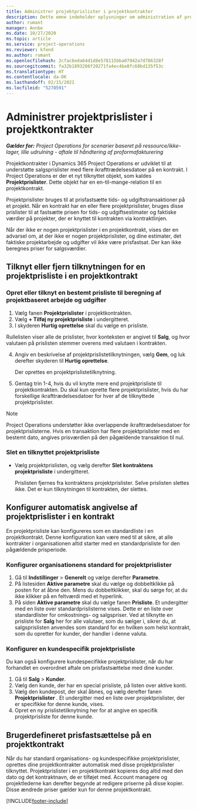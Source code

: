 ```yaml
---
title: Administrer projektprislister i projektkontrakter
description: Dette emne indeholder oplysninger om administration af projektprislister i projektkontrakter.
author: rumant
manager: Annbe
ms.date: 10/27/2020
ms.topic: article
ms.service: project-operations
ms.reviewer: kfend
ms.author: rumant
ms.openlocfilehash: 2cfac6eda64d1d8e578115bba07942a7d786328f
ms.sourcegitcommit: fa32b1893286f20271fa4ec4be8fc68bd135f53c
ms.translationtype: HT
ms.contentlocale: da-DK
ms.lasthandoff: 02/15/2021
ms.locfileid: "5278591"
---
```

# <a name="manage-project-price-lists-on-project-contracts"></a>Administrer projektprislister i projektkontrakter

_**Gælder for:** Project Operations for scenarier baseret på ressource/ikke-lager, lille udrulning - aftale til håndtering af proformafakturering_

Projektkontrakter i Dynamics 365 Project Operations er udviklet til at understøtte salgsprislister med flere ikrafttrædelsesdatoer på en kontrakt. I Project Operations er der et nyt tilknyttet objekt, som kaldes **Projektprislister**. Dette objekt har en en-til-mange-relation til en projektkontrakt.

Projektprislister bruges til at prisfastsætte tids- og udgiftstransaktioner på et projekt. Når en kontrakt har en eller flere projektprislister, bruges disse prislister til at fastsætte prisen for tids- og udgiftsestimater og faktiske værdier på projekter, der er knyttet til kontrakten via kontraktlinjen.

Når der ikke er nogen projektprislister i en projektkontrakt, vises der en advarsel om, at der ikke er nogen projektprislister, og dine estimater, det faktiske projektarbejde og udgifter vil ikke være prisfastsat. Der kan ikke beregnes priser for salgsværdier.

## <a name="associate-or-unassociate-a-project-price-list-on-a-project-contract"></a>Tilknyt eller fjern tilknytningen for en projektprisliste i en projektkontrakt

### <a name="create-or-associate-a-specific-price-list-for-estimating-project-based-work-and-expenses"></a>Opret eller tilknyt en bestemt prisliste til beregning af projektbaseret arbejde og udgifter

1. Vælg fanen **Projektprislister** i projektkontrakten.
2. Vælg **+ Tilføj ny projektprisliste** i undergitteret.
3. I skyderen **Hurtig oprettelse** skal du vælge en prisliste. 

  Rullelisten viser alle de prislister, hvor konteksten er angivet til **Salg**, og hvor valutaen på prislisten stemmer overens med valutaen i kontrakten.
  
4. Angiv en beskrivelse af projektprislistetilknytningen, vælg **Gem**, og luk derefter skyderen til **Hurtig oprettelse**.

   Der oprettes en projektprislistetilknytning.
   
5. Gentag trin 1-4, hvis du vil knytte mere end projektprisliste til projektkontrakten. Du skal kun oprette flere projektprislister, hvis du har forskellige ikrafttrædelsesdatoer for hver af de tilknyttede projektprislister.

> [!NOTE]
> Project Operations understøtter ikke overlappende ikrafttrædelsesdatoer for projektprislisterne. Hvis en transaktion har flere projektprislister med en bestemt dato, angives prisværdien på den pågældende transaktion til nul.

### <a name="remove-a-project-price-list-association"></a>Slet en tilknyttet projektprisliste

- Vælg projektprislisten, og vælg derefter **Slet kontraktens projektprisliste** i undergitteret. 

  Prislisten fjernes fra kontraktens projektprislister. Selve prislisten slettes ikke. Det er kun tilknytningen til kontrakten, der slettes.

## <a name="set-up-automatic-defaulting-of-project-price-lists-on-a-contract"></a>Konfigurer automatisk angivelse af projektprislister i en kontrakt

En projektprisliste kan konfigureres som en standardliste i en projektkontrakt. Denne konfiguration kan være med til at sikre, at alle kontrakter i organisationen altid starter med en standardprisliste for den pågældende prisperiode.

### <a name="set-up-the-organizational-default-for-project-price-lists"></a>Konfigurer organisationens standard for projektprislister

1. Gå til **Indstillinger** > **Generelt** og vælge derefter **Parametre**.
2. På listesiden **Aktive parametre** skal du vælge og dobbeltklikke på posten for at åbne den. Mens du dobbeltklikker, skal du sørge for, at du ikke klikker på en feltværdi med et hyperlink. 
3. På siden **Aktive parametre** skal du vælge fanen **Prisliste**. Et undergitter med en liste over standardprislisterne vises. Dette er en liste over standardlister for omkostnings- og salgspriser. Ved at tilknytte en prisliste for **Salg** her for alle valutaer, som du sælger i, sikrer du, at salgsprislisten anvendes som standard for en hvilken som helst kontrakt, som du opretter for kunder, der handler i denne valuta.

### <a name="set-up-a-customer-specific-project-price-list"></a>Konfigurer en kundespecifik projektprisliste

Du kan også konfigurere kundespecifikke projektprislister, når du har forhandlet en overordnet aftale om prisfastsættelse med dine kunder.

1. Gå til **Salg** > **Kunder**.
2. Vælg den kunde, der har en special prisliste, på listen over aktive konti.
3. Vælg den kundepost, der skal åbnes, og vælg derefter fanen **Projektprislister** . Et undergitter med en liste over projektprislister, der er specifikke for denne kunde, vises. 
4. Opret en ny prislistetilknytning her for at angive en specifik projektprisliste for denne kunde.

## <a name="custom-pricing-on-a-project-contract"></a>Brugerdefineret prisfastsættelse på en projektkontrakt

Når du har standard organisations- og kundespecifikke projektprislister, oprettes dine projektkontrakter automatisk med disse projektprislister tilknyttet. Projektprislister i en projektkontrakt kopieres dog altid med den dato og det kontraktnavn, de er tilføjet med. Account managere og projektlederne kan derefter begynde at redigere priserne på disse kopier. Disse ændrede priser gælder kun for denne projektkontrakt.


[!INCLUDE[footer-include](../includes/footer-banner.md)]